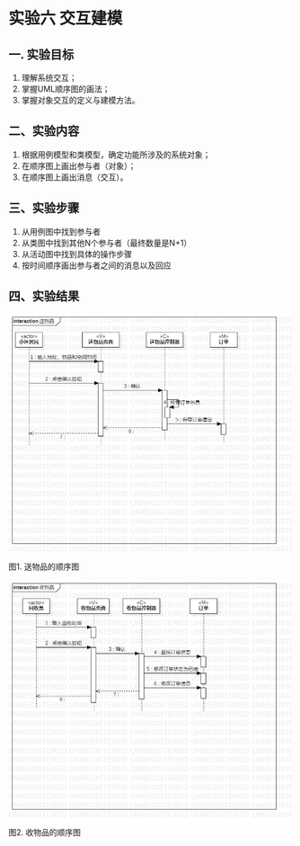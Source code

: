 # 实验六 交互建模

## 一. 实验目标
1. 理解系统交互；
2. 掌握UML顺序图的画法；
3. 掌握对象交互的定义与建模方法。



## 二、实验内容

1. 根据用例模型和类模型，确定功能所涉及的系统对象；
2. 在顺序图上画出参与者（对象）；
3. 在顺序图上画出消息（交互）。



## 三、实验步骤

1. 从用例图中找到参与者
2. 从类图中找到其他N个参与者（最终数量是N+1）  
3. 从活动图中找到具体的操作步骤
4. 按时间顺序画出参与者之间的消息以及回应

## 四、实验结果


![送物品的顺序图](./送物品的顺序图.jpg)  
图1. 送物品的顺序图

![收物品的顺序图](./收物品的顺序图.jpg)  
图2. 收物品的顺序图



